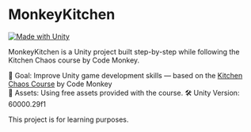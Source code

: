 # MonkeyKitchen
[![Made with Unity](https://img.shields.io/badge/Made%20with-Unity-57b9d3.svg?style=flat&logo=unity)](https://unity3d.com)

MonkeyKitchen is a Unity project built step-by-step while following the Kitchen Chaos course by Code Monkey.

🎯 Goal: Improve Unity game development skills — based on the [Kitchen Chaos Course](https://unitycodemonkey.com/kitchenchaoscourse.php) by Code Monkey  
🧩 Assets: Using free assets provided with the course.
🛠️ Unity Version: 60000.29f1

This project is for learning purposes.
